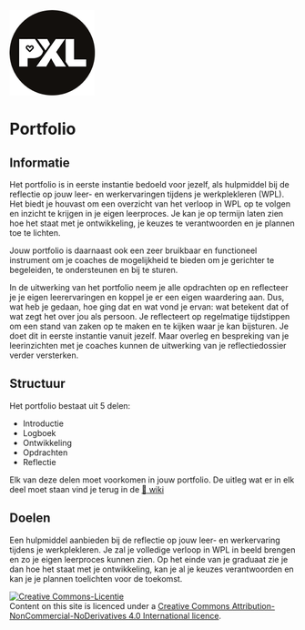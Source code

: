 ![pxl right](./images/pxl.png)
# Portfolio
## Informatie <!-- {docsify-ignore} -->
Het portfolio is in eerste instantie bedoeld voor jezelf, als hulpmiddel bij de reflectie op jouw leer- en
werkervaringen tijdens je werkplekleren (WPL). Het biedt je houvast om een overzicht van het
verloop in WPL op te volgen en inzicht te krijgen in je eigen leerproces. Je kan je op termijn laten zien
hoe het staat met je ontwikkeling, je keuzes te verantwoorden en je plannen toe te lichten.

Jouw portfolio is daarnaast ook een zeer bruikbaar en functioneel instrument om je coaches de
mogelijkheid te bieden om je gerichter te begeleiden, te ondersteunen en bij te sturen.

In de uitwerking van het portfolio neem je alle opdrachten op en reflecteer je je eigen leerervaringen
en koppel je er een eigen waardering aan. Dus, wat heb je gedaan, hoe ging dat en wat vond je
ervan: wat betekent dat of wat zegt het over jou als persoon. Je reflecteert op regelmatige
tijdstippen om een stand van zaken op te maken en te kijken waar je kan bijsturen. Je doet dit in
eerste instantie vanuit jezelf. Maar overleg en bespreking van je leerinzichten met je coaches kunnen
de uitwerking van je reflectiedossier verder versterken.

## Structuur <!-- {docsify-ignore} -->
Het portfolio bestaat uit 5 delen:
* Introductie
* Logboek
* Ontwikkeling
* Opdrachten
* Reflectie

Elk van deze delen moet voorkomen in jouw portfolio. De uitleg wat er in elk deel moet staan vind je terug in de <a rel="license" href="#/Wiki/Home.md">📒 wiki</a>

## Doelen <!-- {docsify-ignore} -->
Een hulpmiddel aanbieden bij de reflectie op jouw leer- en werkervaring tijdens je werkplekleren. Je zal je volledige verloop in WPL in beeld brengen en zo je eigen leerproces kunnen zien. Op het einde van je graduaat zie je dan hoe het staat met je ontwikkeling, kan je al je keuzes verantwoorden en kan je je plannen toelichten voor de toekomst. 

<a rel="license" href="http://creativecommons.org/licenses/by-nc-nd/4.0/"><img alt="Creative Commons-Licentie" style="border-width:0" src="https://i.creativecommons.org/l/by-nc-nd/4.0/88x31.png" /></a><br /> Content on this site is licenced under a <a rel="license" href="http://creativecommons.org/licenses/by-nc-nd/4.0/">Creative Commons Attribution-NonCommercial-NoDerivatives 4.0 International licence</a>.
